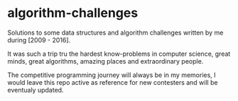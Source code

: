 # algorithm-challenges
Solutions to some data structures and algorithm challenges written by me during [2009 - 2016].

It was such a trip tru the hardest know-problems in computer science, great minds, great algorithms, amazing places
and extraordinary people.

The competitive programming journey will always be in my memories,
I would leave this repo active as reference for new contesters and will be eventualy updated.
